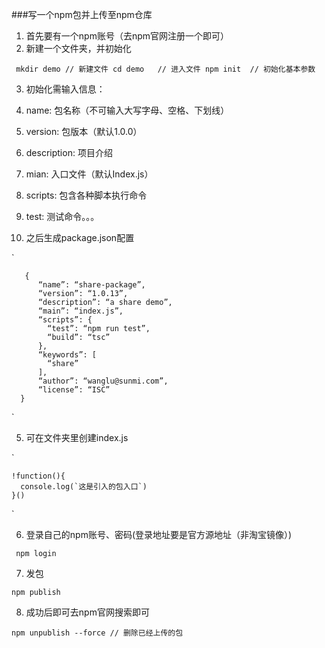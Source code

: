 ###写一个npm包并上传至npm仓库
1. 首先要有一个npm账号（去npm官网注册一个即可）
2. 新建一个文件夹，并初始化

`  mkdir demo // 新建文件
	cd demo   // 进入文件
	npm init  // 初始化基本参数
`

3. 初始化需输入信息：
 1. name: 包名称（不可输入大写字母、空格、下划线）
 2. version: 包版本（默认1.0.0）
 3. description: 项目介绍
 4. mian: 入口文件（默认Index.js）
 5. scripts: 包含各种脚本执行命令
 6. test: 测试命令。。。

4. 之后生成package.json配置

`  
	   
	   {
		  “name”: “share-package”,
		  “version”: “1.0.13”,
		  “description”: “a share demo”,
		  “main”: “index.js”,
		  “scripts”: {
		    “test”: “npm run test”,
		    “build”: “tsc”
		  },
		  “keywords”: [
		    “share”
		  ],
		  “author”: “wanglu@sunmi.com”,
		  “license”: “ISC”
	  }
`

5. 可在文件夹里创建index.js

`

	!function(){
	  console.log(`这是引入的包入口`)
	}()
`

6. 登录自己的npm账号、密码(登录地址要是官方源地址（非淘宝镜像）)

` npm login`

7. 发包

`npm publish`

8. 成功后即可去npm官网搜索即可

`
	npm unpublish --force // 删除已经上传的包
`


